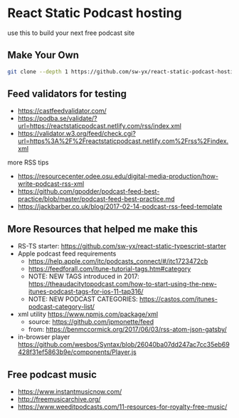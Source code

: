 # React Static Podcast hosting

use this to build your next free podcast site

## Make Your Own

```bash
git clone --depth 1 https://github.com/sw-yx/react-static-podcast-hosting
```

## Feed validators for testing

- https://castfeedvalidator.com/
- https://podba.se/validate/?url=https://reactstaticpodcast.netlify.com/rss/index.xml
- https://validator.w3.org/feed/check.cgi?url=https%3A%2F%2Freactstaticpodcast.netlify.com%2Frss%2Findex.xml

more RSS tips

- https://resourcecenter.odee.osu.edu/digital-media-production/how-write-podcast-rss-xml
- https://github.com/gpodder/podcast-feed-best-practice/blob/master/podcast-feed-best-practice.md
- https://jackbarber.co.uk/blog/2017-02-14-podcast-rss-feed-template

## More Resources that helped me make this

- RS-TS starter: https://github.com/sw-yx/react-static-typescript-starter
- Apple podcast feed requirements
  - https://help.apple.com/itc/podcasts_connect/#/itc1723472cb
  - https://feedforall.com/itune-tutorial-tags.htm#category
  - NOTE: NEW TAGS introduced in 2017: https://theaudacitytopodcast.com/how-to-start-using-the-new-itunes-podcast-tags-for-ios-11-tap316/
  - NOTE: NEW PODCAST CATEGORIES: https://castos.com/itunes-podcast-category-list/
- xml utility https://www.npmjs.com/package/xml
  - source: https://github.com/jpmonette/feed
  - from: https://benmccormick.org/2017/06/03/rss-atom-json-gatsby/
- in-browser player https://github.com/wesbos/Syntax/blob/26040ba07dd247ac7cc35eb69428f31ef5863b9e/components/Player.js

## Free podcast music

- https://www.instantmusicnow.com/
- http://freemusicarchive.org/
- https://www.weeditpodcasts.com/11-resources-for-royalty-free-music/
